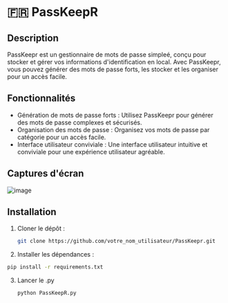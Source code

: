 # :fr: PassKeepR

## Description

PassKeepr est un gestionnaire de mots de passe simpleé, conçu pour stocker et gérer vos informations d'identification en local. Avec PassKeepr, vous pouvez générer des mots de passe forts, les stocker et les organiser pour un accès facile.

## Fonctionnalités

- Génération de mots de passe forts : Utilisez PassKeepr pour générer des mots de passe complexes et sécurisés.
- Organisation des mots de passe : Organisez vos mots de passe par catégorie pour un accès facile.
- Interface utilisateur conviviale : Une interface utilisateur intuitive et conviviale pour une expérience utilisateur agréable.

## Captures d'écran

![image](https://github.com/enzo-ribeiro/PassKeepR/assets/101875288/31a38426-c97f-414b-baeb-1df0f61ebe28)


## Installation

1. Cloner le dépôt :
   ```bash
   git clone https://github.com/votre_nom_utilisateur/PassKeepr.git
   ```
   
2. Installer les dépendances :
  ```bash
  pip install -r requirements.txt
  ```

3. Lancer le .py
   ```bash
   python PassKeepR.py
   ```
